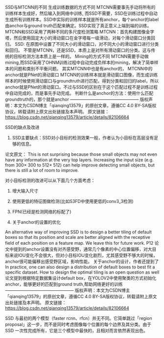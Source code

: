 SSD与MTCNN的不同
生成训练数据的方式不同
MTCNN需要事先手动将所有的训练样本生成好，然后输入到网络中训练, 而SSD不需要，SSD在训练过程中自动生成所有训练样本。SSD中实际的训练样本就是所有anchor，每个anchor的label由anchor与ground truth匹配来确定。SSD实现了真正意义上端到端的训练。
MTCNN和SSD采用了两种不同的多尺度检测策略
MTCNN：首先构建图像金字塔，然后使用固定大小的滑动窗口在金字塔每一级滑动，对每个滑动窗口分类回归。
SSD: 在原图中设置了不同大小的滑动窗口，对不同大小的滑动窗口进行分类和回归。
不管是MTCNN，还是SSD，本质上是对所有滑动窗口的分类。这与传统的目标检测方法本质上是一样的。
Mining的方式不同
MTCNN需要手动做mining,而SSD采用了OHNM训练过程中自动完成负样本的mining，解决了简单样本的问题和类别不平衡问题。
其实MTCNN中也是有anchor的， MTCNN中的anchor就是PNet的滑动窗口
MTCNN的训练样本就是滑动窗口图像，而生成训练样本的时候使用滑动窗口与groundtruth进行匹配，得到分类和回归的label，所以anchor就是PNet的滑动窗口。不过与SSD的区别在于这个匹配过程不是训练过程中自动完成的，而是事先手动完成。
判断什么是anchor的方法：使用什么匹配groundtruth的，那个就是anchor
————————————————
版权声明：本文为CSDN博主「qianqing13579」的原创文章，遵循CC 4.0 BY-SA版权协议，转载请附上原文出处链接及本声明。
原文链接：https://blog.csdn.net/qianqing13579/article/details/82106664

SSD的缺点及改进
1. SSD主要缺点：SSD对小目标的检测效果一般，作者认为小目标在高层没有足够的信息。

论文原文：
This is not surprising because those small objects may not even have any information at the very top layers. Increasing the input size (e.g. from 300× 300 to 512× 512) can help improve detecting small objects, but there is still a lot of room to improve.

对小目标检测的改进可以从下面几个方面考虑：
1. 增大输入尺寸
2. 使用更低的特征图做检测(比如S3FD中使用更低的conv3_3检测)
3. FPN(已经是检测网络的标配了)

2. 关于anchor的设置的优化

An alternative way of improving SSD is to design a better tiling of default boxes so that its position and scale are better aligned with the receptive field of each position on a feature map. We leave this for future work. P12
论文中提到的anchor设置没有对齐感受野，通常几个像素的中心位置偏移，对大目标来说IOU变化不会很大，但对小目标IOU变化剧烈，尤其感受野不够大的时候，anchor很可能偏移出感受野区域，影响性能。
关于anchor的设计，作者还提到了
In practice, one can also design a distribution of default boxes to best fit a specific dataset. How to design the optimal tiling is an open question as well
论文提到根据特定数据集设计default box，在YOLOV2中使用聚类的方式初始化anchor，能够更好的匹配到ground truth,帮助网络更好的训练
————————————————
版权声明：本文为CSDN博主「qianqing13579」的原创文章，遵循CC 4.0 BY-SA版权协议，转载请附上原文出处链接及本声明。
原文链接：https://blog.csdn.net/qianqing13579/article/details/82106664

SSD 与最初的两个模型（faster rcnn、rfcn）并无不同。它简单跳过「region proposal」这一步，而不是同时考虑图像每个位置的每个边界及其分类。由于 SSD 一次性完成所有，它是三个模型中最快的，且相对而言依然表现出色。